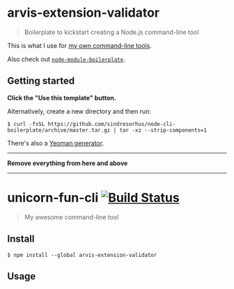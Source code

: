 # arvis-extension-validator

> Boilerplate to kickstart creating a Node.js command-line tool

This is what I use for [my own command-line tools](https://www.npmjs.com/~sindresorhus).

Also check out [`node-module-boilerplate`](https://github.com/sindresorhus/node-module-boilerplate).

## Getting started

**Click the "Use this template" button.**

Alternatively, create a new directory and then run:

```
$ curl -fsSL https://github.com/sindresorhus/node-cli-boilerplate/archive/master.tar.gz | tar -xz --strip-components=1
```

There's also a [Yeoman generator](https://github.com/sindresorhus/generator-nm).


---

**Remove everything from here and above**

---


# unicorn-fun-cli [![Build Status](https://travis-ci.org/YOUR-GITHUB-USERNAME/unicorn-fun-cli.svg?branch=master)](https://travis-ci.org/YOUR-GITHUB-USERNAME/unicorn-fun-cli)

> My awesome command-line tool


## Install

```
$ npm install --global arvis-extension-validator
```


## Usage

```

```
